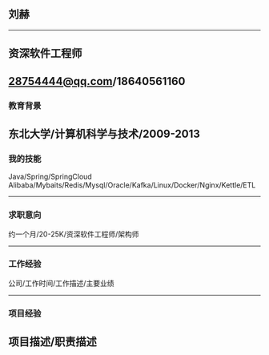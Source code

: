 ## 刘赫
---
## 资深软件工程师
28754444@qq.com/18640561160
---
### 教育背景
东北大学/计算机科学与技术/2009-2013
---

### 我的技能
Java/Spring/SpringCloud Alibaba/Mybaits/Redis/Mysql/Oracle/Kafka/Linux/Docker/Nginx/Kettle/ETL

---
### 求职意向
约一个月/20-25K/资深软件工程师/架构师

---
### 工作经验
公司/工作时间/工作描述/主要业绩

----
### 项目经验
项目描述/职责描述
---


